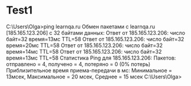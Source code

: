 # Test1
C:\Users\Olga>ping learnqa.ru
Обмен пакетами с learnqa.ru [185.165.123.206] с 32 байтами данных:
Ответ от 185.165.123.206: число байт=32 время=13мс TTL=58
Ответ от 185.165.123.206: число байт=32 время=20мс TTL=58
Ответ от 185.165.123.206: число байт=32 время=14мс TTL=58
Ответ от 185.165.123.206: число байт=32 время=13мс TTL=58
Статистика Ping для 185.165.123.206:
    Пакетов: отправлено = 4, получено = 4, потеряно = 0
    (0% потерь)
Приблизительное время приема-передачи в мс:
    Минимальное = 13мсек, Максимальное = 20 мсек, Среднее = 15 мсек
C:\Users\Olga>
